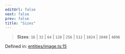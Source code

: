 ```yaml
---
editUrl: false
next: false
prev: false
title: "Sizes"
---
```


> **Sizes**: `16` \| `32` \| `64` \| `128` \| `256` \| `512` \| `1024` \| `2048` \| `4096`

Defined in: [entities/image.ts:15](https://github.com/KingsBeCattz/Kodkord/blob/d60ae5f731db3a8ab6bde538c1e575cda7085372/packages/classes/src/entities/image.ts#L15)
